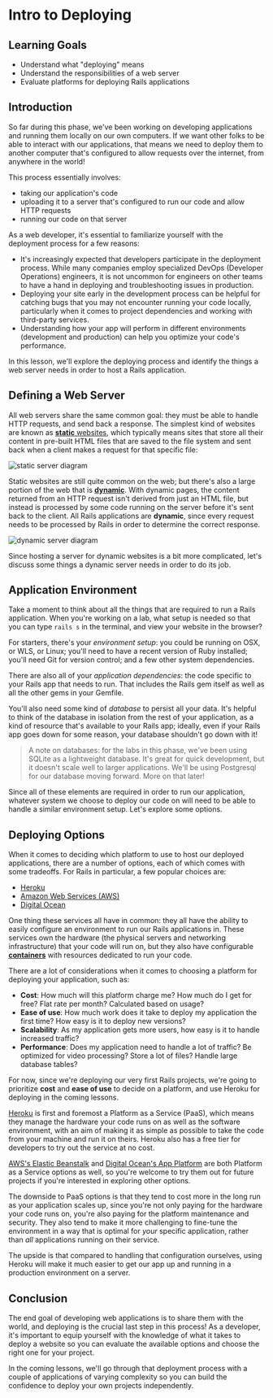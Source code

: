 # Intro to Deploying

## Learning Goals

- Understand what "deploying" means
- Understand the responsibilities of a web server
- Evaluate platforms for deploying Rails applications

## Introduction

So far during this phase, we've been working on developing applications and
running them locally on our own computers. If we want other folks to be able to
interact with our applications, that means we need to deploy them to another
computer that's configured to allow requests over the internet, from anywhere in
the world!

This process essentially involves:

- taking our application's code
- uploading it to a server that's configured to run our code and allow HTTP
  requests
- running our code on that server

As a web developer, it's essential to familiarize yourself with the deployment
process for a few reasons:

- It's increasingly expected that developers participate in the deployment
  process. While many companies employ specialized DevOps (Developer Operations)
  engineers, it is not uncommon for engineers on other teams to have a hand in
  deploying and troubleshooting issues in production.
- Deploying your site early in the development process can be helpful for
  catching bugs that you may not encounter running your code locally,
  particularly when it comes to project dependencies and working with
  third-party services.
- Understanding how your app will perform in different environments (development
  and production) can help you optimize your code's performance.

In this lesson, we'll explore the deploying process and identify the things a
web server needs in order to host a Rails application.

## Defining a Web Server

All web servers share the same common goal: they must be able to handle HTTP
requests, and send back a response. The simplest kind of websites are known as
[**static** websites][static web page], which typically means sites that store
all their content in pre-built HTML files that are saved to the file system and
sent back when a client makes a request for that specific file:

![static server diagram](https://curriculum-content.s3.amazonaws.com/phase-4/phase-4-intro-to-deploying/static-server.png)

[static web page]: https://en.wikipedia.org/wiki/Static_web_page

Static websites are still quite common on the web; but there's also a large portion
of the web that is [**dynamic**][dynamic web page]. With dynamic pages, the content
returned from an HTTP request isn't derived from just an HTML file, but instead is
processed by some code running on the server before it's sent back to the client.
All Rails applications are **dynamic**, since every request needs to be processed
by Rails in order to determine the correct response.

[dynamic web page]: https://en.wikipedia.org/wiki/Dynamic_web_page

![dynamic server diagram](https://curriculum-content.s3.amazonaws.com/phase-4/phase-4-intro-to-deploying/dynamic-server.png)

Since hosting a server for dynamic websites is a bit more complicated, let's
discuss some things a dynamic server needs in order to do its job.

## Application Environment

Take a moment to think about all the things that are required to run a
Rails application. When you're working on a lab, what setup is needed so
that you can type `rails s` in the terminal, and view your website in the
browser?

For starters, there's your _environment setup_: you could be running on OSX, or
WLS, or Linux; you'll need to have a recent version of Ruby installed; you'll
need Git for version control; and a few other system dependencies.

There are also all of your _application dependencies_: the code specific to
your Rails app that needs to run. That includes the Rails gem itself as well
as all the other gems in your Gemfile.

You'll also need some kind of _database_ to persist all your data. It's helpful
to think of the database in isolation from the rest of your application, as a
kind of resource that's available to your Rails app; ideally, even if your Rails
app goes down for some reason, your database shouldn't go down with it!

> A note on databases: for the labs in this phase, we've been using SQLite as a
> lightweight database. It's great for quick development, but it doesn't scale
> well to larger applications. We'll be using Postgresql for our database moving
> forward. More on that later!

Since all of these elements are required in order to run our application,
whatever system we choose to deploy our code on will need to be able to handle a
similar environment setup. Let's explore some options.

## Deploying Options

When it comes to deciding which platform to use to host our deployed
applications, there are a number of options, each of which comes with some
tradeoffs. For Rails in particular, a few popular choices are:

- [Heroku][heroku]
- [Amazon Web Services (AWS)][aws]
- [Digital Ocean][digital ocean]

[heroku]: https://www.heroku.com/about
[aws]: https://aws.amazon.com/
[digital ocean]: https://www.digitalocean.com/

One thing these services all have in common: they all have the ability to easily
configure an environment to run our Rails applications in. These services own
the hardware (the physical servers and networking infrastructure) that your code
will run on, but they also have configurable [**containers**][containers] with
resources dedicated to run your code.

[containers]: https://en.wikipedia.org/wiki/OS-level_virtualization

There are a lot of considerations when it comes to choosing a platform for
deploying your application, such as:

- **Cost**: How much will this platform charge me? How much do I get for free?
  Flat rate per month? Calculated based on usage?
- **Ease of use**: How much work does it take to deploy my application the first
  time? How easy is it to deploy new versions?
- **Scalability**: As my application gets more users, how easy is it to handle
  increased traffic?
- **Performance**: Does my application need to handle a lot of traffic? Be optimized
  for video processing? Store a lot of files? Handle large database tables?

For now, since we're deploying our very first Rails projects, we're going to
prioritize **cost** and **ease of use** to decide on a platform, and use Heroku
for deploying in the coming lessons.

[Heroku][heroku] is first and foremost a Platform as a Service (PaaS), which
means they manage the hardware your code runs on as well as the software
environment, with an aim of making it as simple as possible to take the code
from your machine and run it on theirs. Heroku also has a free tier for
developers to try out the service at no cost.

[AWS's Elastic Beanstalk][elastic beanstalk] and
[Digital Ocean's App Platform][app platform] are both Platform as a Service
options as well, so you're welcome to try them out for future projects if you're
interested in exploring other options.

[elastic beanstalk]: https://docs.aws.amazon.com/elasticbeanstalk/latest/dg/ruby-rails-tutorial.html
[app platform]: https://docs.digitalocean.com/products/app-platform/languages-frameworks/ruby-on-rails/

The downside to PaaS options is that they tend to cost more in the long run as
your application scales up, since you're not only paying for the hardware your
code runs on, you're also paying for the platform maintenance and security. They
also tend to make it more challenging to fine-tune the environment in a way that
is optimal for _your_ specific application, rather than _all_ applications
running on their service.

The upside is that compared to handling that configuration ourselves, using Heroku
will make it much easier to get our app up and running in a production environment
on a server.

## Conclusion

The end goal of developing web applications is to share them with the world, and
deploying is the crucial last step in this process! As a developer, it's
important to equip yourself with the knowledge of what it takes to deploy a
website so you can evaluate the available options and choose the right one for
your project.

In the coming lessons, we'll go through that deployment process with a couple of
applications of varying complexity so you can build the confidence to deploy your
own projects independently.
